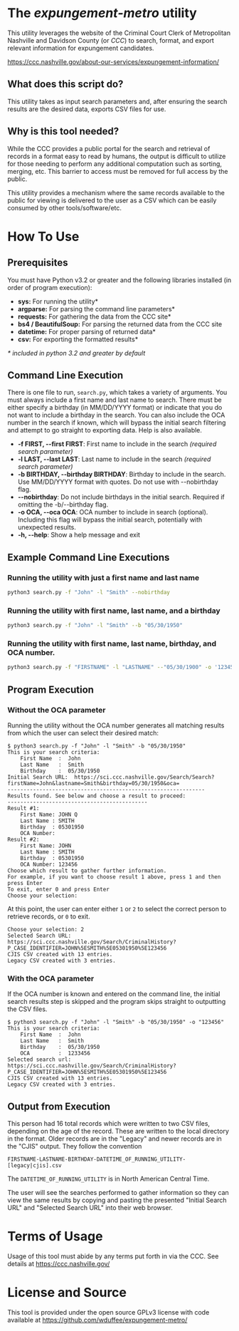 # The *expungement-metro* utility

This utility leverages the website of the Criminal Court Clerk of Metropolitan Nashville and Davidson County (or *CCC*) to search, format, and export relevant information for expungement candidates.

https://ccc.nashville.gov/about-our-services/expungement-information/

## What does this script do?

This utility takes as input search parameters and, after ensuring the search results are the desired data, exports CSV files for use.

## Why is this tool needed?

While the CCC provides a public portal for the search and retrieval of records in a format easy to read by humans, the output is difficult to utilize for those needing to perform any additional computation such as sorting, merging, etc. This barrier to access must be removed for full access by the public.

This utility provides a mechanism where the same records available to the public for viewing is delivered to the user as a CSV which can be easily consumed by other tools/software/etc.

# How To Use

## Prerequisites

You must have Python v3.2 or greater and the following libraries installed (in order of program execution):
- **sys:** For running the utility\*
- **argparse:** For parsing the command line parameters\*
- **requests:** For gathering the data from the CCC site\*
- **bs4 / BeautifulSoup:** For parsing the returned data from the CCC site
- **datetime:** For proper parsing of returned data\*
- **csv:** For exporting the formatted results\*

*\* included in python 3.2 and greater by default*


## Command Line Execution
There is one file to run, `search.py`, which takes a variety of arguments. You must always include a first name and last name to search. There must be either specify a birthday (in MM/DD/YYYY format) or indicate that you do not want to include a birthday in the search. You can also include the OCA number in the search if known, which will bypass the initial search filtering and attempt to go straight to exporting data. Help is also available. 

- **-f FIRST, --first FIRST**: First name to include in the search *(required search parameter)*
- **-l LAST, --last LAST**: Last name to include in the search *(required search parameter)*
- **-b BIRTHDAY, --birthday BIRTHDAY**: Birthday to include in the search. Use MM/DD/YYYY format with quotes. Do not use with --nobirthday flag.
- **--nobirthday**: Do not include birthdays in the initial search. Required if omitting the -b/--birthday flag.
- **-o OCA, --oca OCA**: OCA number to include in search (optional). Including this flag will bypass the initial search, potentially with unexpected results.
- **-h, --help**: Show a help message and exit

## Example Command Line Executions

### Running the utility  with just a first name and last name

```bash
python3 search.py -f "John" -l "Smith" --nobirthday
```

### Running the utility with first name, last name, and a birthday

```bash
python3 search.py -f "John" -l "Smith" --b "05/30/1950"
```

### Running the utility with first name, last name, birthday, and OCA number.

```bash
python3 search.py -f "FIRSTNAME" -l "LASTNAME" --"05/30/1900" -o '123456'
```

## Program Execution

### Without the OCA parameter

Running the utility without the OCA number generates all matching results from which the user can select their desired match: 

```
$ python3 search.py -f "John" -l "Smith" -b "05/30/1950"
This is your search criteria:
	First Name	:  John
	Last Name 	:  Smith
	Birthday  	:  05/30/1950
Initial Search URL:  https://sci.ccc.nashville.gov/Search/Search?firstName=John&lastname=Smith&birthday=05/30/1950&oca=
--------------------------------------------------------------
Results found. See below and choose a result to proceed:
--------------------------------------------
Result #1:
	First Name: JOHN Q
	Last Name : SMITH
	Birthday  : 05301950
	OCA Number:
Result #2:
	First Name: JOHN
	Last Name : SMITH
	Birthday  : 05301950
	OCA Number: 123456
Choose which result to gather further information.
For example, if you want to choose result 1 above, press 1 and then press Enter
To exit, enter 0 and press Enter
Choose your selection:
```

At this point, the user can enter either `1` or `2` to select the correct person to retrieve records, or `0` to exit.

```
Choose your selection: 2
Selected Search URL: https://sci.ccc.nashville.gov/Search/CriminalHistory?P_CASE_IDENTIFIER=JOHN%5ESMITH%5E05301950%5E123456
CJIS CSV created with 13 entries.
Legacy CSV created with 3 entries.
```

### With the OCA parameter

If the OCA number is known and entered on the command line, the initial search results step is skipped and the program skips straight to outputting the CSV files.

```
$ python3 search.py -f "John" -l "Smith" -b "05/30/1950" -o "123456"
This is your search criteria:
	First Name	:  John
	Last Name 	:  Smith
	Birthday  	:  05/30/1950
    OCA         :  1233456
Selected search url: https://sci.ccc.nashville.gov/Search/CriminalHistory?P_CASE_IDENTIFIER=JOHN%5ESMITH%5E05301950%5E123456
CJIS CSV created with 13 entries.
Legacy CSV created with 3 entries.
```

## Output from Execution

This person had 16 total records which were written to two CSV files, depending on the age of the record. These are written to the local directory in the format. Older records are in the "Legacy" and newer records are in the "CJIS" output. They follow the convention

```
FIRSTNAME-LASTNAME-BIRTHDAY-DATETIME_OF_RUNNING_UTILITY-[legacy|cjis].csv
```

The `DATETIME_OF_RUNNING_UTILITY` is in North American Central Time.

The user will see the searches performed to gather information so they can view the same results by copying and pasting the presented "Initial Search URL" and "Selected Search URL" into their web browser.


# Terms of Usage

Usage of this tool must abide by any terms put forth in via the CCC. See details at https://ccc.nashville.gov/

# License and Source

This tool is provided under the open source GPLv3 license with code available at https://github.com/wduffee/expungement-metro/

